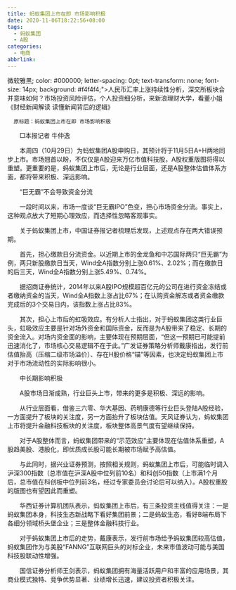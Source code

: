 ```yaml
---
title: 蚂蚁集团上市在即 市场影响积极
date: 2020-11-06T18:22:56+08:00
tags:
  - 蚂蚁集团
  - A股
categories:
  - 电商
abbrlink:
---
```


微软雅黑; color: #000000; letter-spacing: 0pt; text-transform: none; font-size: 14px; background: #f4f4f4;">人民币汇率上涨持续性分析，深交所板块合并意味如何？市场投资风险评估，个人投资细分析，来新浪理财大学，看董小姐《财经新闻解读 读懂新闻背后的逻辑》

      原标题：蚂蚁集团上市在即 市场影响积极

　　□本报记者 牛仲逸

　　本周四（10月29日）为蚂蚁集团A股申购日，其预计将于11月5日A+H两地同步上市。市场翘首以盼，不仅仅是A股迎来万亿市值科技股，A股权重版图将得以重塑。更重要的是，蚂蚁集团上市后，无论是行业层面，还是A股整体估值体系方面，都将带来积极、深远影响。

　　“巨无霸”不会导致资金分流

　　一段时间以来，市场一度谈“巨无霸IPO”色变，担心市场资金分流。事实上，这种观点放大了短期心理效应，而选择性忽略客观事实。

　　关于蚂蚁集团上市，中国证券报记者梳理后发现，上述观点存在两大错误预期。

　　首先，担心缴款日分流资金。以近期上市的金龙鱼和中芯国际两只“巨无霸”为例，两只新股缴款日当天，Wind全A指数分别上涨0.61%、2.02%；而在缴款日的后三天，Wind全A指数分别上涨5.49%、0.74%。

　　据招商证券统计，2014年以来A股IPO规模超百亿元的公司在进行资金冻结或者缴纳资金的当天，Wind全A指数上涨占比67%；在认购资金解冻或者资金缴款完成后的3个交易日内，该指数上涨占比83%。

　　其次，担心上市后的虹吸效应。有分析人士指出，对于蚂蚁集团这类行业巨头，虹吸效应主要是针对场外资金和国际资金，反而是为A股带来了稳定、长期的资金流入。对场内资金面的影响，主要体现在预期层面，“但这一预期已可能提前迅速消化了，市场核心交易逻辑不在于此。”广发证券策略分析师戴康指出，发行前估值抬高（压缩二级市场溢价）、存在H股价格“锚”等因素，也决定蚂蚁集团上市对于市场流动性的实际影响很小。

　　中长期影响积极

　　A股市场日渐成熟，行业巨头上市，带来的更多是积极、深远的影响。

　　从行业层面看，借鉴三六零、华大基因、药明康德等行业巨头登陆A股经验，一方面提升了板块的关注度，另一方面抬升了板块估值。天风证券认为，蚂蚁集团上市将提升金融科技板块的关注度，板块整体高景气度有望继续保持。

　　对于A股整体而言，蚂蚁集团带来的“示范效应”主要体现在估值体系重塑，A股趋美股、港股化，即优质成长股可能长期被市场赋予高估值。

　　与此同时，据兴业证券预测，按照相关规则，蚂蚁集团上市后，可能临时调入沪深300指数（总市值在沪深A股中位列前10名）和科创50指数（上市满1个月后，总市值在科创板中位列前3名，经过专家委员会讨论后可以纳入）。A股权重股的版图也有望因此而重塑。

　　华西证券计算机团队表示，蚂蚁集团上市后，有三条投资主线值得关注：一是蚂蚁集团本身，科技生态新战略下看好集团前景；二是蚂蚁生态，看好B端布局下各细分领域桥头堡企业；三是整体金融科技行业。

　　对于蚂蚁集团上市后的走势，戴康表示，发行前市场给予蚂蚁集团较高估值，蚂蚁集团作为与美股“FANNG”互联网巨头的对标企业，未来市值波动可能与美国科技股联动性增强。

　　国信证券分析师王剑表示，蚂蚁集团拥有海量活跃用户和丰富的应用场景，其商业模式独特、竞争优势显著、业绩增长迅速，建议投资者积极关注。